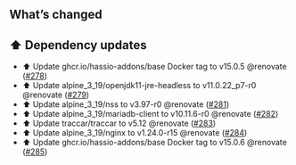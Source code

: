 ## What’s changed

## ⬆️ Dependency updates

- ⬆️ Update ghcr.io/hassio-addons/base Docker tag to v15.0.5 @renovate ([#278](https://github.com/Vioneta/addon-traccar/pull/278))
- ⬆️ Update alpine_3_19/openjdk11-jre-headless to v11.0.22_p7-r0 @renovate ([#279](https://github.com/Vioneta/addon-traccar/pull/279))
- ⬆️ Update alpine_3_19/nss to v3.97-r0 @renovate ([#281](https://github.com/Vioneta/addon-traccar/pull/281))
- ⬆️ Update alpine_3_19/mariadb-client to v10.11.6-r0 @renovate ([#282](https://github.com/Vioneta/addon-traccar/pull/282))
- ⬆️ Update traccar/traccar to v5.12 @renovate ([#283](https://github.com/Vioneta/addon-traccar/pull/283))
- ⬆️ Update alpine_3_19/nginx to v1.24.0-r15 @renovate ([#284](https://github.com/Vioneta/addon-traccar/pull/284))
- ⬆️ Update ghcr.io/hassio-addons/base Docker tag to v15.0.6 @renovate ([#285](https://github.com/Vioneta/addon-traccar/pull/285))
